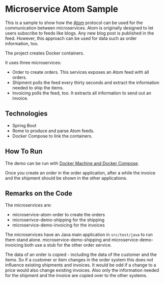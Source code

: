Microservice Atom Sample
==================

This is a sample to show how the
[Atom](https://validator.w3.org/feed/docs/atom.html) protocol can be
used for the communication between microservices. Atom is originally
designed to let users subscribe to feeds like blogs. Any new blog post
is published in the feed. However, this approach can be used for data
such as order information, too.

The project creates Docker containers.

It uses three microservices:
- Order to create orders. This services exposes an Atom feed with all
orders.
- Shipment polls the feed every thirty seconds and extract the
  information needed to ship the items.
- Invoicing polls the feed, too. It extracts all information to send
  out an invoice.

Technologies
------------

- Spring Boot
- Rome to produce and parse Atom feeds.
- Docker Compose to link the containers.

How To Run
----------

The demo can be run with
[Docker Machine and Docker Compose](docker/README.md).

Once you create an order in the order application, after a while the
invoice and the shipment should be shown in the other applications.

Remarks on the Code
-------------------

The microservices are: 
- microservice-atom-order to create the orders
- microserivce-demo-shipping for the shipping
- microservice-demo-invoicing for the invoices


The microservices have an Java main application in `src/test/java` to
run them stand alone. microservice-demo-shipping and
microservice-demo-invoicing both use a stub for the
other order service.

The data of an order is copied - including the data of the customer
and the items. So if a customer or item changes in the order system
this does not influence existing shipments and invoices. It would be
odd if a change to a price would also change existing invoices. Also
only the information needed for the shipment and the invoice are
copied over to the other systems.

